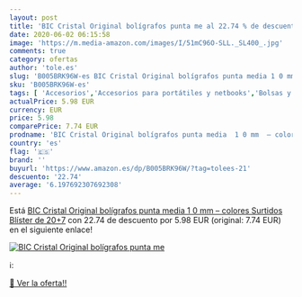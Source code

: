 ```yaml
---
layout: post
title: 'BIC Cristal Original bolígrafos punta me al 22.74 % de descuento'
date: 2020-06-02 06:15:58
image: 'https://m.media-amazon.com/images/I/51mC96O-SLL._SL400_.jpg'
comments: true
category: ofertas
author: 'tole.es'
slug: 'B005BRK96W-es BIC Cristal Original bolígrafos punta media 1 0 mm –...'
sku: 'B005BRK96W-es'
tags: [ 'Accesorios','Accesorios para portátiles y netbooks','Bolsas y fundas para portátiles y netbooks','Bolígrafos, lápices y útiles de escritura','Fundas blandas para portátiles y netbooks','Informática','Oficina y papelería','Rotuladores permanentes','Rotuladores y subrayadores','bic','bolígrafos','cristal', ]
actualPrice: 5.98 EUR
currency: EUR
price: 5.98
comparePrice: 7.74 EUR
prodname: 'BIC Cristal Original bolígrafos punta media  1 0 mm  – colores Surtidos  Blíster de 20+7'
country: 'es'
flag: '🇪🇸'
brand: ''
buyurl: 'https://www.amazon.es/dp/B005BRK96W/?tag=tolees-21'
descuento: '22.74'
average: '6.197692307692308'
---
```


Está [BIC Cristal Original bolígrafos punta media  1 0 mm  – colores Surtidos  Blíster de 20+7](https://www.amazon.es/dp/B005BRK96W/?tag=tolees-21) con 22.74 de descuento por 5.98 EUR (original: 7.74 EUR) en el siguiente enlace!

[![BIC Cristal Original bolígrafos punta me](https://m.media-amazon.com/images/I/51mC96O-SLL._SL400_.jpg)](https://www.amazon.es/dp/B005BRK96W/?tag=tolees-21)

ℹ️:


[🛒 Ver la oferta!!](https://www.amazon.es/dp/B005BRK96W/?tag=tolees-21)
